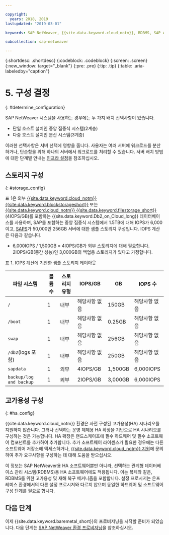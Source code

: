 ```yaml
---

copyright:
  years: 2018, 2019
lastupdated: "2019-03-01"

keywords: SAP NetWeaver, {{site.data.keyword.cloud_notm}}, RDBMS, SAP Application Performance Standards, SAPS, SAP Certified, database

subcollection: sap-netweaver

---
```


{:shortdesc: .shortdesc}
{:codeblock: .codeblock}
{:screen: .screen}
{:new_window: target="_blank"}
{:pre: .pre}
{:tip: .tip}
{:table: .aria-labeledby="caption"}


# 5. 구성 결정
{: #determine_configuration}

SAP NetWeaver 시스템을 사용하는 경우에는 두 가지 배치 선택사항이 있습니다.
  * 단일 호스트 설치인 중앙 집중식 시스템(2계층)
  * 다중 호스트 설치인 분산 시스템(3계층)

이러한 선택사항은 서버 선택에 영향을 줍니다. 사용자는 여러 서버에 워크로드를 분산하거나, 단순함을 위해 하나의 서버에서 워크로드를 처리할 수 있습니다. 서버 배치 방법에 대한 단계별 안내는 [인프라 설정](/docs/infrastructure/sap-netweaver?topic=sap-netweaver-set_up_infrastructure#set_up_infrastructure)을 참조하십시오.

## 스토리지 구성
{: #storage_config}

표 1은 외부 [{{site.data.keyword.cloud_notm}} {{site.data.keyword.blockstorageshort}}](/docs/infrastructure/BlockStorage?topic=BlockStorage-GettingStarted#GettingStarted) 또는 [{{site.data.keyword.cloud_notm}} {{site.data.keyword.filestorage_short}}](/docs/infrastructure/FileStorage?topic=FileStorage-GettingStarted#GettingStarted)(4IOPS/GB)를 포함하는 {{site.data.keyword.Db2_on_Cloud_long}} 데이터베이스를 사용하며, SAP를 포함하는 중앙 집중식 시스템에서 1.5TB에 대해 IOPS가 6,000이고, [SAPS](/docs/infrastructure/sap-netweaver?topic=sap-netweaver-size_the_server#size_the_server)가 50,000인 256GB 서버에 대한 샘플 스토리지 구성입니다. IOPS 계산은 다음과 같습니다.

  * 6,000IOPS / 1,500GB = 4IOPS/GB가 외부 스토리지에 대해 필요합니다. 2IOPS/GB(중간 성능)인 3,000GB의 백업용 스토리지가 있다고 가정합니다.

표 1. IOPS 계산에 기반한 샘플 스토리지 레이아웃

|파일 시스템 |볼륨 수 |스토리지 유형 |IOPS/GB |GB |IOPS 수 |
| --- | --- | --- | --- | --- | --- |
| `/` |1 |내부 |해당사항 없음 |150GB |해당사항 없음 |
| `/boot` |1 |내부 |해당사항 없음 |0.25GB |해당사항 없음 |
| `swap` |1 |내부 |해당사항 없음 |256GB |해당사항 없음 |
| `/db2`(logs 포함) |1 |내부 |해당사항 없음 |250GB |해당사항 없음 |
| `sapdata` |1 |외부 |4IOPS/GB |1,500GB |6,000IOPS |
| `backup/log and backup` |1 |외부 |2IOPS/GB |3,000GB |6,000IOPS |

## 고가용성 구성
{: #ha_config}

{{site.data.keyword.cloud_notm}} 환경은 사전 구성된 고가용성(HA) 시나리오를 지원하지 않습니다. 그러나 선택하는 운영 체제용 HA 확장을 기반으로 HA 시나리오를 구성하는 것은 가능합니다. HA 확장은 랜드스케이프에 필수 하드웨어 및 필수 소프트웨어 컴포넌트를 추가하여 추가합니다. 추가 소프트웨어 라이센스가 필요한 경우에는 다른 소프트웨어 저장소에 액세스하거나, [{{site.data.keyword.cloud_notm}} 지원](/docs/get-support?topic=get-support-getting-customer-support#getting-customer-support)에 문의하여 추가 요구사항을 구성하는 데 대해 도움을 받으십시오.

이 정보는 SAP NetWeaver용 HA 소프트웨어뿐만 아니라, 선택하는 관계형 데이터베이스 관리 시스템(RDBMS)용 HA 소프트웨어에도 적용됩니다. 이는 복제와 같은, RDBMS를 위한 고가용성 및 재해 복구 메커니즘을 포함합니다. 설정 프로시저는 온프레미스 환경에서의 다른 설정 프로시저와 다르지 않으며 동일한 하드웨어 및 소프트웨어 구성 단계를 필요로 합니다.

## 다음 단계

이제 {{site.data.keyword.baremetal_short}}의 프로비저닝을 시작할 준비가 되었습니다. 다음 단계는 [SAP NetWeaver 환경 프로비저닝](/docs/infrastructure/sap-netweaver?topic=sap-netweaver-provision_environment#provision_environment)을 참조하십시오.
